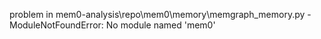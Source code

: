 problem in mem0-analysis\repo\mem0\memory\memgraph_memory.py - ModuleNotFoundError: No module named 'mem0'
